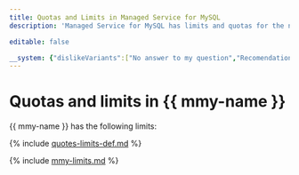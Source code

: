```yaml
---
title: Quotas and Limits in Managed Service for MySQL
description: 'Managed Service for MySQL has limits and quotas for the number of clusters, the total number of processor cores for all database hosts, the total amount of virtual memory for all database hosts, and the total amount of storage for all clusters in one cloud. You will learn more about the limitations of the service in this article. '

editable: false

__system: {"dislikeVariants":["No answer to my question","Recomendations didn't help","The content doesn't match title","Other"]}
---
```



# Quotas and limits in {{ mmy-name }}

{{ mmy-name }} has the following limits:

{% include [quotes-limits-def.md](../../_includes/quotes-limits-def.md) %}

{% include [mmy-limits.md](../../_includes/mdb/mmy-limits.md) %}

